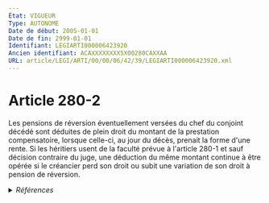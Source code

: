 ```yaml
---
État: VIGUEUR
Type: AUTONOME
Date de début: 2005-01-01
Date de fin: 2999-01-01
Identifiant: LEGIARTI000006423920
Ancien identifiant: ACAXXXXXXXX5X00280CAXXAA
URL: article/LEGI/ARTI/00/00/06/42/39/LEGIARTI000006423920.xml
---
```


<h1>Article 280-2</h1>

Les pensions de réversion éventuellement versées du chef du conjoint décédé sont
déduites de plein droit du montant de la prestation compensatoire, lorsque
celle-ci, au jour du décès, prenait la forme d'une rente. Si les héritiers usent
de la faculté prévue à l'article 280-1 et sauf décision contraire du juge, une
déduction du même montant continue à être opérée si le créancier perd son droit
ou subit une variation de son droit à pension de réversion.


<details>
  <summary><em>Références</em></summary>

  <h2>Articles faisant référence à l'article</h2>
  
  <ul>
    <li>
      <a href="https://legal.tricoteuses.fr//redirection/LEGIARTI000006424105?vers=git&vers=legifrance">Code civil - article 280-1 AUTONOME VIGUEUR, en vigueur depuis le 2005-01-01</a> CITATION cible
    </li>
    <li>
      <a href="https://legal.tricoteuses.fr//redirection/LEGIARTI000006424036?vers=git&vers=legifrance">Code civil - article 276-2 AUTONOME TRANSFERE, en vigueur du 2000-07-01 au 2005-01-01</a> CONCORDANCE cible
    </li>
    <li>
      <a href="https://legal.tricoteuses.fr//redirection/LEGIARTI000006424036?vers=git&vers=legifrance">Code civil - article 276-2 AUTONOME TRANSFERE, en vigueur du 2000-07-01 au 2005-01-01</a> CONCORDE source
    </li>
    <li>
      <a href="https://legal.tricoteuses.fr//redirection/LEGIARTI000006424104?vers=git&vers=legifrance">Code civil - article 280-1 AUTONOME MODIFIE, en vigueur du 1976-01-01 au 2005-01-01</a> CITATION cible
    </li>
    <li>
      <a href="https://legal.tricoteuses.fr//redirection/LEGIARTI000006284799?vers=git&vers=legifrance">LOI n° 2004-439 du 26 mai 2004 relative au divorce - article 6 ENTIEREMENT_MODIF</a> CREATION cible
    </li>
    <li>
      <a href="https://legal.tricoteuses.fr//redirection/LEGIARTI000006284815?vers=git&vers=legifrance">LOI n° 2004-439 du 26 mai 2004 relative au divorce - article 22 ENTIEREMENT_MODIF</a> CREATION cible
    </li>
    <li>
      <a href="https://legal.tricoteuses.fr//redirection/LEGIARTI000006424035?vers=git&vers=legifrance">Code civil - article 276-2 AUTONOME MODIFIE, en vigueur du 1976-01-01 au 2000-07-01</a> CONCORDANCE cible
    </li>
    <li>
      <a href="https://legal.tricoteuses.fr//redirection/LEGIARTI000006424035?vers=git&vers=legifrance">Code civil - article 276-2 AUTONOME MODIFIE, en vigueur du 1976-01-01 au 2000-07-01</a> CONCORDE source
    </li>
  </ul>
  
  <h2>Textes faisant référence à l'article</h2>
  
  <ul>
    <li>
      <a href="https://legal.tricoteuses.fr//redirection/JORFTEXT000000439268?vers=git&vers=legifrance">LOI n° 2004-439 du 26 mai 2004 relative au divorce</a> SPEC_APPLI cible
    </li>
  </ul>
  
  <h2>Références faites par l'article</h2>
  
  <ul>
    <li>
      2004-05-26 SPEC_APPLI source <a href="https://legal.tricoteuses.fr//redirection/JORFTEXT000000439268?vers=git&vers=legifrance">LOI n° 2004-439 du 26 mai 2004 relative au divorce</a>
    </li>
    <li>
      2004-05-26 CREATION source <a href="https://legal.tricoteuses.fr//redirection/LEGIARTI000006284815?vers=git&vers=legifrance">LOI n° 2004-439 du 26 mai 2004 relative au divorce - article 22 ENTIEREMENT_MODIF</a>
    </li>
    <li>
      2004-05-26 CREATION source <a href="https://legal.tricoteuses.fr//redirection/LEGIARTI000006284799?vers=git&vers=legifrance">LOI n° 2004-439 du 26 mai 2004 relative au divorce - article 6 ENTIEREMENT_MODIF</a>
    </li>
    <li>
      2999-01-01 CONCORDANCE source <a href="https://legal.tricoteuses.fr//redirection/LEGIARTI000006424035?vers=git&vers=legifrance">Code civil - article 276-2 AUTONOME MODIFIE, en vigueur du 1976-01-01 au 2000-07-01</a>
    </li>
    <li>
      2999-01-01 CONCORDE cible <a href="https://legal.tricoteuses.fr//redirection/LEGIARTI000006424036?vers=git&vers=legifrance">Code civil - article 276-2 AUTONOME TRANSFERE, en vigueur du 2000-07-01 au 2005-01-01</a>
    </li>
    <li>
      2999-01-01 CITATION source <a href="https://legal.tricoteuses.fr//redirection/LEGIARTI000006424104?vers=git&vers=legifrance">Code civil - article 280-1 AUTONOME MODIFIE, en vigueur du 1976-01-01 au 2005-01-01</a>
    </li>
    <li>
      CODIFICATION source Loi 1803-03-14
    </li>
  </ul>
</details>
